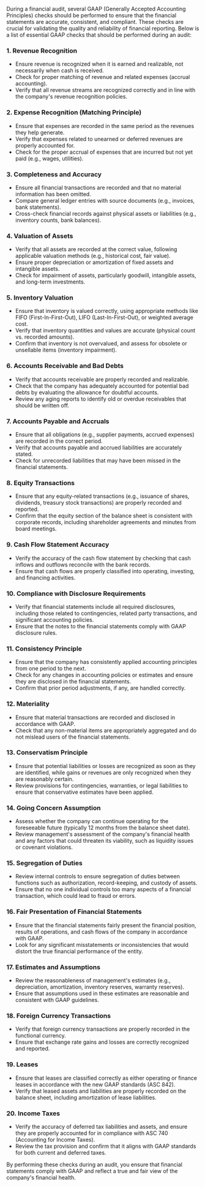 During a financial audit, several GAAP (Generally Accepted Accounting Principles) checks should be performed to ensure that the financial statements are accurate, consistent, and compliant. These checks are crucial for validating the quality and reliability of financial reporting. Below is a list of essential GAAP checks that should be performed during an audit:

### 1. **Revenue Recognition**
   - Ensure revenue is recognized when it is earned and realizable, not necessarily when cash is received. 
   - Check for proper matching of revenue and related expenses (accrual accounting).
   - Verify that all revenue streams are recognized correctly and in line with the company's revenue recognition policies.

### 2. **Expense Recognition (Matching Principle)**
   - Ensure that expenses are recorded in the same period as the revenues they help generate.
   - Verify that expenses related to unearned or deferred revenues are properly accounted for.
   - Check for the proper accrual of expenses that are incurred but not yet paid (e.g., wages, utilities).

### 3. **Completeness and Accuracy**
   - Ensure all financial transactions are recorded and that no material information has been omitted.
   - Compare general ledger entries with source documents (e.g., invoices, bank statements).
   - Cross-check financial records against physical assets or liabilities (e.g., inventory counts, bank balances).

### 4. **Valuation of Assets**
   - Verify that all assets are recorded at the correct value, following applicable valuation methods (e.g., historical cost, fair value).
   - Ensure proper depreciation or amortization of fixed assets and intangible assets.
   - Check for impairment of assets, particularly goodwill, intangible assets, and long-term investments.

### 5. **Inventory Valuation**
   - Ensure that inventory is valued correctly, using appropriate methods like FIFO (First-In-First-Out), LIFO (Last-In-First-Out), or weighted average cost.
   - Verify that inventory quantities and values are accurate (physical count vs. recorded amounts).
   - Confirm that inventory is not overvalued, and assess for obsolete or unsellable items (inventory impairment).

### 6. **Accounts Receivable and Bad Debts**
   - Verify that accounts receivable are properly recorded and realizable.
   - Check that the company has adequately accounted for potential bad debts by evaluating the allowance for doubtful accounts.
   - Review any aging reports to identify old or overdue receivables that should be written off.

### 7. **Accounts Payable and Accruals**
   - Ensure that all obligations (e.g., supplier payments, accrued expenses) are recorded in the correct period.
   - Verify that accounts payable and accrued liabilities are accurately stated.
   - Check for unrecorded liabilities that may have been missed in the financial statements.

### 8. **Equity Transactions**
   - Ensure that any equity-related transactions (e.g., issuance of shares, dividends, treasury stock transactions) are properly recorded and reported.
   - Confirm that the equity section of the balance sheet is consistent with corporate records, including shareholder agreements and minutes from board meetings.

### 9. **Cash Flow Statement Accuracy**
   - Verify the accuracy of the cash flow statement by checking that cash inflows and outflows reconcile with the bank records.
   - Ensure that cash flows are properly classified into operating, investing, and financing activities.

### 10. **Compliance with Disclosure Requirements**
   - Verify that financial statements include all required disclosures, including those related to contingencies, related party transactions, and significant accounting policies.
   - Ensure that the notes to the financial statements comply with GAAP disclosure rules.

### 11. **Consistency Principle**
   - Ensure that the company has consistently applied accounting principles from one period to the next.
   - Check for any changes in accounting policies or estimates and ensure they are disclosed in the financial statements.
   - Confirm that prior period adjustments, if any, are handled correctly.

### 12. **Materiality**
   - Ensure that material transactions are recorded and disclosed in accordance with GAAP.
   - Check that any non-material items are appropriately aggregated and do not mislead users of the financial statements.

### 13. **Conservatism Principle**
   - Ensure that potential liabilities or losses are recognized as soon as they are identified, while gains or revenues are only recognized when they are reasonably certain.
   - Review provisions for contingencies, warranties, or legal liabilities to ensure that conservative estimates have been applied.

### 14. **Going Concern Assumption**
   - Assess whether the company can continue operating for the foreseeable future (typically 12 months from the balance sheet date).
   - Review management's assessment of the company's financial health and any factors that could threaten its viability, such as liquidity issues or covenant violations.

### 15. **Segregation of Duties**
   - Review internal controls to ensure segregation of duties between functions such as authorization, record-keeping, and custody of assets.
   - Ensure that no one individual controls too many aspects of a financial transaction, which could lead to fraud or errors.

### 16. **Fair Presentation of Financial Statements**
   - Ensure that the financial statements fairly present the financial position, results of operations, and cash flows of the company in accordance with GAAP.
   - Look for any significant misstatements or inconsistencies that would distort the true financial performance of the entity.

### 17. **Estimates and Assumptions**
   - Review the reasonableness of management's estimates (e.g., depreciation, amortization, inventory reserves, warranty reserves).
   - Ensure that assumptions used in these estimates are reasonable and consistent with GAAP guidelines.

### 18. **Foreign Currency Transactions**
   - Verify that foreign currency transactions are properly recorded in the functional currency.
   - Ensure that exchange rate gains and losses are correctly recognized and reported.

### 19. **Leases**
   - Ensure that leases are classified correctly as either operating or finance leases in accordance with the new GAAP standards (ASC 842).
   - Verify that leased assets and liabilities are properly recorded on the balance sheet, including amortization of lease liabilities.

### 20. **Income Taxes**
   - Verify the accuracy of deferred tax liabilities and assets, and ensure they are properly accounted for in compliance with ASC 740 (Accounting for Income Taxes).
   - Review the tax provision and confirm that it aligns with GAAP standards for both current and deferred taxes.

By performing these checks during an audit, you ensure that financial statements comply with GAAP and reflect a true and fair view of the company's financial health.